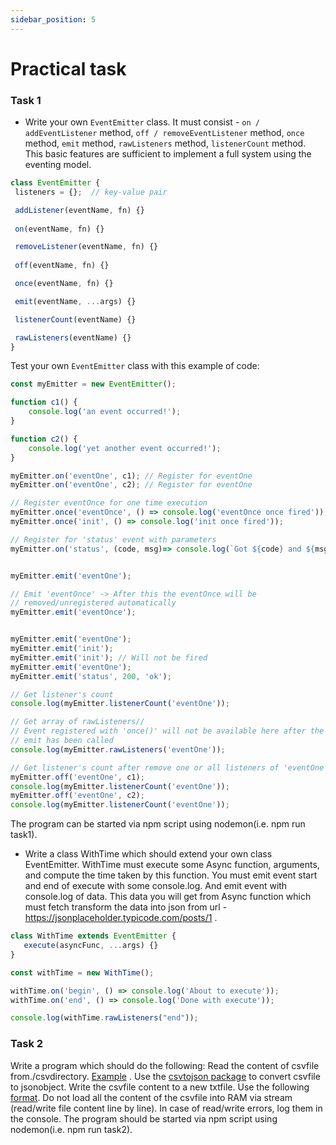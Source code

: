 ```yaml
---
sidebar_position: 5
---
```


# Practical task

### Task 1

* Write your own `EventEmitter` class. It must consist - `on / addEventListener` method, `off / removeEventListener` method, `once` method, `emit` method, `rawListeners` method, `listenerCount` method. This basic features are sufficient to implement a full system using the eventing model.


 ```js
class EventEmitter {
  listeners = {};  // key-value pair

  addListener(eventName, fn) {}
    
  on(eventName, fn) {}

  removeListener(eventName, fn) {}
    
  off(eventName, fn) {}

  once(eventName, fn) {}

  emit(eventName, ...args) {}

  listenerCount(eventName) {}

  rawListeners(eventName) {}
}
```

Test your own `EventEmitter` class with this example of code:


```js
const myEmitter = new EventEmitter();

function c1() {
    console.log('an event occurred!');
}

function c2() {
    console.log('yet another event occurred!');
}

myEmitter.on('eventOne', c1); // Register for eventOne
myEmitter.on('eventOne', c2); // Register for eventOne

// Register eventOnce for one time execution
myEmitter.once('eventOnce', () => console.log('eventOnce once fired'));
myEmitter.once('init', () => console.log('init once fired'));

// Register for 'status' event with parameters
myEmitter.on('status', (code, msg)=> console.log(`Got ${code} and ${msg}`));


myEmitter.emit('eventOne');

// Emit 'eventOnce' -> After this the eventOnce will be
// removed/unregistered automatically
myEmitter.emit('eventOnce');


myEmitter.emit('eventOne');
myEmitter.emit('init');
myEmitter.emit('init'); // Will not be fired
myEmitter.emit('eventOne');
myEmitter.emit('status', 200, 'ok');

// Get listener's count
console.log(myEmitter.listenerCount('eventOne'));

// Get array of rawListeners//
// Event registered with 'once()' will not be available here after the
// emit has been called
console.log(myEmitter.rawListeners('eventOne'));

// Get listener's count after remove one or all listeners of 'eventOne'
myEmitter.off('eventOne', c1);
console.log(myEmitter.listenerCount('eventOne'));
myEmitter.off('eventOne', c2);
console.log(myEmitter.listenerCount('eventOne'));
```

The program can be started via npm script using nodemon(i.e. npm run task1).

* Write a class WithTime which should extend your own class EventEmitter. WithTime must execute some Async function, arguments, and compute the time taken by this function. You must emit event start and end of execute with some console.log. And emit event with console.log of data. This data you will get from Async function which must fetch transform the data into json from url - https://jsonplaceholder.typicode.com/posts/1 .


 ```js
class WithTime extends EventEmitter {
    execute(asyncFunc, ...args) {}
}

const withTime = new WithTime();

withTime.on('begin', () => console.log('About to execute'));
withTime.on('end', () => console.log('Done with execute'));

console.log(withTime.rawListeners("end"));
```

### Task 2

Write a program which should do the following: Read the content of csvfile from./csvdirectory. [Example](https://epa.ms/nodejs19-hw1-ex1) . Use the [csvtojson package](https://github.com/Keyang/node-csvtojson) to convert csvfile to jsonobject.
Write the csvfile content to a new txtfile. Use the following [format](https://epa.ms/nodejs19-hw1-ex2). Do not load all the content of the csvfile into RAM via stream (read/write file content line by line). In case of read/write errors, log them in the console. The program should be started via npm script using nodemon(i.e. npm run task2).




